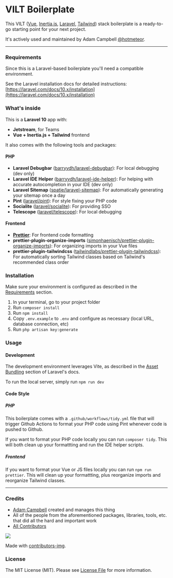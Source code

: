 # VILT Boilerplate

This VILT ([Vue](https://vuejs.org), [Inertia.js](https://inertiajs.com/), [Laravel](https://laravel.com), [Tailwind](https://tailwindcss.com)) stack boilerplate is a ready-to-go starting point for your next project.

It's actively used and maintained by Adam Campbell [@hotmeteor](https://x.com/hotmeteor).

***

### Requirements

Since this is a Laravel-based boilerplate you'll need a compatible environment.

See the Laravel installation docs for detailed instructions: [https://laravel.com/docs/10.x/installation](https://laravel.com/docs/10.x/installation)

### What's inside

This is a **Laravel 10** app with:

- **Jetstream**, for Teams
- **Vue + Inertia.js + Tailwind** frontend

It also comes with the following tools and packages:

#### PHP

- **Laravel Debugbar** ([barryvdh/laravel-debugbar](https://github.com/barryvdh/laravel-debugbar)): For local debugging (dev only)
- **Laravel IDE Helper** ([barryvdh/laravel-ide-helper](https://github.com/barryvdh/laravel-ide-helper)): For helping with accurate autocompletion in your IDE (dev only)
- **Laravel Sitemap** ([spatie/laravel-sitemap](https://github.com/spatie/laravel-sitemap)): For automatically generating your sitemap once a day
- **Pint** ([laravel/pint](https://laravel.com/docs/10.x/pint)): For style fixing your PHP code
- **Socialite** ([laravel/socialite](https://laravel.com/docs/10.x/socialite)): For providing SSO
- **Telescope** ([laravel/telescope](https://laravel.com/docs/10.x/telescope)): For local debugging

#### Frontend

- **[Prettier](https://prettier.io)**: For frontend code formatting
- **prettier-plugin-organize-imports** ([simonhaenisch/prettier-plugin-organize-imports](https://github.com/simonhaenisch/prettier-plugin-organize-imports)): For organizing imports in your Vue files
- **prettier-plugin-tailwindcss** ([tailwindlabs/prettier-plugin-tailwindcss](https://github.com/tailwindlabs/prettier-plugin-tailwindcss)): For automatically sorting Tailwind classes based on Tailwind's recommended class order

### Installation

Make sure your environment is configured as described in the [Requirements](#requirements) section.

1. In your terminal, go to your project folder
2. Run `composer install`
3. Run `npm install`
4. Copy `.env.example` to `.env` and configure as necessary (local URL, database connection, etc)
5. Run `php artisan key:generate`

### Usage

#### Development

The development environment leverages Vite, as described in the [Asset Bundling](https://laravel.com/docs/10.x/vite) section of Laravel's docs.

To run the local server, simply run `npm run dev`

#### Code Style

##### PHP

This boilerplate comes with a `.github/workflows/tidy.yml` file that will trigger Github Actions to format your PHP code using Pint whenever code is pushed to Github.

If you want to format your PHP code locally you can run `composer tidy`. This will both clean up your formattting and run the IDE helper scripts.

##### Frontend

If you want to format your Vue or JS files locally you can run `npm run prettier`. This will clean up your formattting, plus reorganize imports and reorganize Tailwind classes.

***

### Credits

- [Adam Campbell](https://github.com/hotmeteor) created and manages this thing
- All of the people from the aforementioned packages, libraries, tools, etc. that did all the hard and important work
- [All Contributors](../../contributors)

<a href = "https://github.com/hotmeteor/vilt-boilerplate/graphs/contributors">
  <img src = "https://contrib.rocks/image?repo=hotmeteor/vilt-boilerplate"/>
</a>

Made with [contributors-img](https://contrib.rocks).

### License

The MIT License (MIT). Please see [License File](LICENSE.md) for more information.
